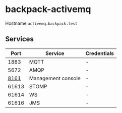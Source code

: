 # backpack-activemq

Hostname `activemq.backpack.test`

## Services

| Port | Service | Credentials
| ---- | ------- | -----------
| 1883 | MQTT | -
| 5672 | AMQP | -
| [8161](http://activemq.backpack.test:8161) | Management console | -
| 61613 | STOMP | -
| 61614 | WS | -
| 61616 | JMS | -
